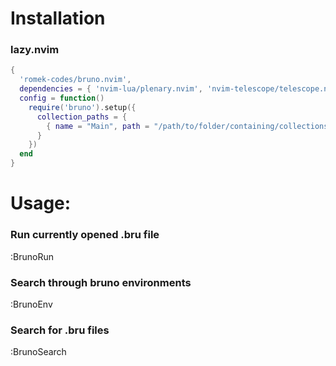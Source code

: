 # Installation
### lazy.nvim
```lua
{
  'romek-codes/bruno.nvim',
  dependencies = { 'nvim-lua/plenary.nvim', 'nvim-telescope/telescope.nvim' },
  config = function()
    require('bruno').setup({
      collection_paths = {
        { name = "Main", path = "/path/to/folder/containing/collections/Documents/Bruno" },
      }
    })
  end
}
```

# Usage:

### Run currently opened .bru file
:BrunoRun
### Search through bruno environments
:BrunoEnv
### Search for .bru files
:BrunoSearch


